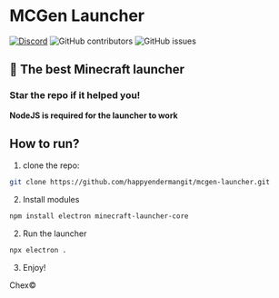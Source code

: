 # MCGen Launcher
[![Discord](https://img.shields.io/discord/1103066670576193627?style=for-the-badge&color=%235562EA)](https://discord.gg/Q6UYNawvaF)
 ![GitHub contributors](https://img.shields.io/github/contributors/happyendermangit/mcgen-launcher?style=for-the-badge) ![GitHub issues](https://img.shields.io/github/issues/happyendermangit/mcgen-launcher?style=for-the-badge)

## 🚀 The best Minecraft launcher

### Star the repo if it helped you!

**NodeJS is required for the launcher to work**

## How to run?
1. clone the repo:
```sh
git clone https://github.com/happyendermangit/mcgen-launcher.git
```

2. Install modules
```sh
npm install electron minecraft-launcher-core
```

2. Run the launcher
```sh
npx electron .
```
3. Enjoy!

Chex©
